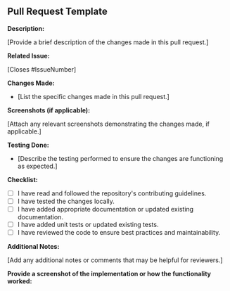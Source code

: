 
## Pull Request Template

**Description:**

[Provide a brief description of the changes made in this pull request.]

**Related Issue:**

[Closes #IssueNumber]

**Changes Made:**

- [List the specific changes made in this pull request.]

**Screenshots (if applicable):**

[Attach any relevant screenshots demonstrating the changes made, if applicable.]

**Testing Done:**

- [Describe the testing performed to ensure the changes are functioning as expected.]

**Checklist:**

- [ ] I have read and followed the repository's contributing guidelines.
- [ ] I have tested the changes locally.
- [ ] I have added appropriate documentation or updated existing documentation.
- [ ] I have added unit tests or updated existing tests.
- [ ] I have reviewed the code to ensure best practices and maintainability.

**Additional Notes:**

[Add any additional notes or comments that may be helpful for reviewers.]

**Provide a screenshot of the implementation or how the functionality worked:**